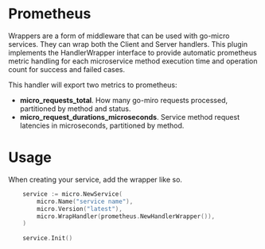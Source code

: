 # Prometheus 

Wrappers are a form of middleware that can be used with go-micro services. They can wrap both the Client and Server handlers. 
This plugin implements the HandlerWrapper interface to provide automatic prometheus metric handling
for each microservice method execution time and operation count for success and failed cases.  

This handler will export two metrics to prometheus:
* **micro_requests_total**. How many go-miro requests processed, partitioned by method and status.
* **micro_request_durations_microseconds**. Service method request latencies in microseconds, partitioned by method.

# Usage

When creating your service, add the wrapper like so.

```go
    service := micro.NewService(
        micro.Name("service name"),
    	micro.Version("latest"),
    	micro.WrapHandler(prometheus.NewHandlerWrapper()),
    )
    
    service.Init()
```

